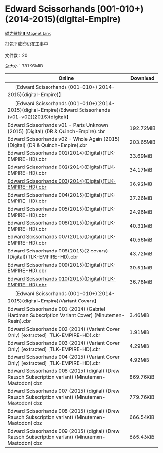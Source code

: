 # Edward Scissorhands (001-010+)(2014-2015)(digital-Empire)

[磁力链接⬇Magnet Link](magnet:?xt=urn:btih:dfe094316d7d361d9986843b07693149167ebc9b&dn=Edward%20Scissorhands%20%28001-010%2B%29%282014-2015%29%28digital-Empire%29)

打包下载📦仍在工事中

文件数：20

总大小：781.96MiB

Online | Download
--- | ---
&emsp;【Edward Scissorhands (001-010+)(2014-2015)(digital-Empire)】 | 
&emsp;【Edward Scissorhands (001-010+)(2014-2015)(digital-Empire)/Edward Scissorhands (v01-v02)(2015)(digital)】 | 
Edward Scissorhands v01 - Parts Unknown (2015) (Digital) (DR & Quinch-Empire).cbr | 192.72MiB
Edward Scissorhands v02 - Whole Again (2015) (Digital) (DR & Quinch-Empire).cbr | 203.65MiB
Edward Scissorhands 001(2014)(Digital)(TLK-EMPIRE-HD).cbr | 33.69MiB
Edward Scissorhands 002(2014)(Digital)(TLK-EMPIRE-HD).cbr | 34.17MiB
[Edward Scissorhands 003(2014)(Digital)(TLK-EMPIRE-HD).cbr](https://github.com/alicewish/markdown/blob/master/comic/Edward-Scissorhands-003-2014-Digital-TLK-EMPIRE-HD-cbr.md) | 36.92MiB
Edward Scissorhands 004(2015)(Digital)(TLK-EMPIRE-HD).cbr | 37.26MiB
Edward Scissorhands 005(2015)(Digital)(TLK-EMPIRE-HD).cbr | 24.96MiB
Edward Scissorhands 006(2015)(Digital)(TLK-EMPIRE-HD).cbr | 40.31MiB
Edward Scissorhands 007(2015)(Digital)(TLK-EMPIRE-HD).cbr | 40.56MiB
Edward Scissorhands 008(2015)(2 covers)(Digital)(TLK-EMPIRE-HD).cbr | 43.72MiB
Edward Scissorhands 009(2015)(Digital)(TLK-EMPIRE-HD).cbr | 39.51MiB
[Edward Scissorhands 010(2015)(Digital)(TLK-EMPIRE-HD).cbr](https://github.com/alicewish/markdown/blob/master/comic/Edward-Scissorhands-010-2015-Digital-TLK-EMPIRE-HD-cbr.md) | 36.78MiB
&emsp;【Edward Scissorhands (001-010+)(2014-2015)(digital-Empire)/Variant Covers】 | 
Edward Scissorhands 001 (2014) (Gabriel Hardman Subscription Variant Cover) (Minutemen-Resin).cbr | 3.46MiB
Edward Scissorhands 002 (2014) (Variant Cover Only) \[extracted\] (TLK-EMPIRE-HD).cbr | 1.91MiB
Edward Scissorhands 003 (2014) (Variant Cover Only) \[extracted\] (TLK-EMPIRE-HD).cbr | 4.29MiB
Edward Scissorhands 004 (2015) (Variant Cover Only) \[extracted\] (TLK-EMPIRE-HD).cbr | 4.92MiB
Edward Scissorhands 006 (2015) (digital) (Drew Rausch Subscription variant) (Minutemen-Mastodon).cbz | 869.76KiB
Edward Scissorhands 007 (2015) (digital) (Drew Rausch Subscription variant) (Minutemen-Mastodon).cbz | 779.76KiB
Edward Scissorhands 008 (2015) (digital) (Drew Rausch Subscription variant) (Minutemen-Mastodon).cbz | 666.54KiB
Edward Scissorhands 009 (2015) (digital) (Drew Rausch Subscription variant) (Minutemen-Mastodon).cbz | 885.43KiB